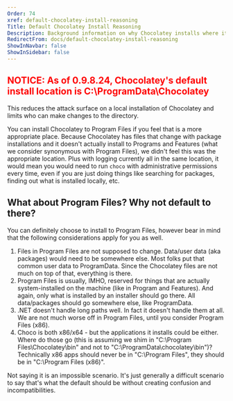 ```yaml
---
Order: 74
xref: default-chocolatey-install-reasoning
Title: Default Chocolatey Install Reasoning
Description: Background information on why Chocolatey installs where it does by default
RedirectFrom: docs/default-chocolatey-install-reasoning
ShowInNavbar: false
ShowInSidebar: false
---
```


## <span style="color:red;">NOTICE: As of 0.9.8.24, Chocolatey's default install location is C:\ProgramData\Chocolatey</span>

This reduces the attack surface on a local installation of Chocolatey and limits who can make changes to the directory.

You can install Chocolatey to Program Files if you feel that is a more appropriate place. Because Chocolatey has files that change with package installations and it doesn't actually install to Programs and Features (what we consider synonymous with Program Files), we didn't feel this was the appropriate location. Plus with logging currently all in the same location, it would mean you would need to run `choco` with administrative permissions every time, even if you are just doing things like searching for packages, finding out what is installed locally, etc.

## What about Program Files? Why not default to there?

You can definitely choose to install to Program Files, however bear in mind that the following considerations apply for you as well.

1. Files in Program Files are not supposed to change. Data/user data (aka packages) would need to be somewhere else. Most folks put that common user data to ProgramData. Since the Chocolatey files are not much on top of that, everything is there.
2. Program Files is usually, IMHO, reserved for things that are actually system-installed on the machine (like in Program and Features). And again, only what is installed by an installer should go there. All data/packages should go somewhere else, like ProgramData.
3. .NET doesn't handle long paths well. In fact it doesn't handle them at all. We are not much worse off in Program Files, until you consider Program Files (x86).
4. Choco is both x86/x64 - but the applications it installs could be either. Where do those go (this is assuming we shim in "C:\Program Files\Chocolatey\bin" and not to "C:\ProgramData\chocolatey\bin")? Technically x86 apps should never be in "C:\Program Files", they should be in "C:\Program Files (x86)".

Not saying it is an impossible scenario. It's just generally a difficult scenario to say that's what the default should be without creating confusion and incompatibilities.